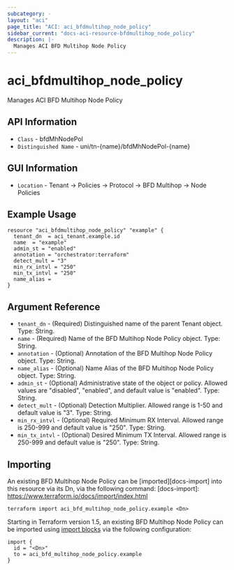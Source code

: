 ```yaml
---
subcategory: -
layout: "aci"
page_title: "ACI: aci_bfdmultihop_node_policy"
sidebar_current: "docs-aci-resource-bfdmultihop_node_policy"
description: |-
  Manages ACI BFD Multihop Node Policy
---
```


# aci_bfdmultihop_node_policy #

Manages ACI BFD Multihop Node Policy

## API Information ##

* `Class` - bfdMhNodePol
* `Distinguished Name` - uni/tn-{name}/bfdMhNodePol-{name}

## GUI Information ##

* `Location` - Tenant -> Policies -> Protocol -> BFD Multihop -> Node Policies

## Example Usage ##

```hcl
resource "aci_bfdmultihop_node_policy" "example" {
  tenant_dn  = aci_tenant.example.id
  name  = "example"
  admin_st = "enabled"
  annotation = "orchestrator:terraform"
  detect_mult = "3"
  min_rx_intvl = "250"
  min_tx_intvl = "250"
  name_alias = 
}
```

## Argument Reference ##

* `tenant_dn` - (Required) Distinguished name of the parent Tenant object. Type: String.
* `name` - (Required) Name of the BFD Multihop Node Policy object. Type: String.
* `annotation` - (Optional) Annotation of the BFD Multihop Node Policy object. Type: String.
* `name_alias` - (Optional) Name Alias of the BFD Multihop Node Policy object. Type: String.
* `admin_st` - (Optional) Administrative state of the object or policy. Allowed values are "disabled", "enabled", and default value is "enabled". Type: String.
* `detect_mult` - (Optional) Detection Multiplier. Allowed range is 1-50 and default value is "3". Type: String.
* `min_rx_intvl` - (Optional) Required Minimum RX Interval. Allowed range is 250-999 and default value is "250". Type: String.
* `min_tx_intvl` - (Optional) Desired Minimum TX Interval. Allowed range is 250-999 and default value is "250". Type: String.

## Importing ##

An existing BFD Multihop Node Policy can be [imported][docs-import] into this resource via its Dn, via the following command:
[docs-import]: https://www.terraform.io/docs/import/index.html

```
terraform import aci_bfd_multihop_node_policy.example <Dn>
```

Starting in Terraform version 1.5, an existing BFD Multihop Node Policy can be imported 
using [import blocks](https://developer.hashicorp.com/terraform/language/import) via the following configuration:

```
import {
  id = "<Dn>"
  to = aci_bfd_multihop_node_policy.example
}
```